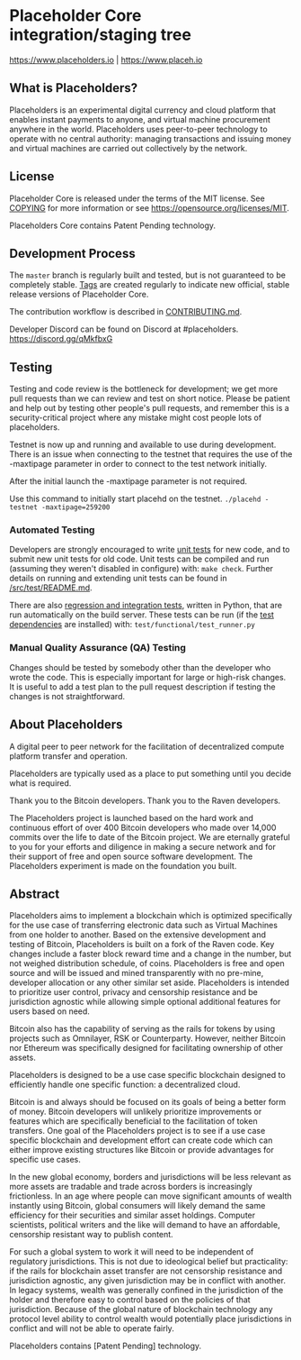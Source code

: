 Placeholder Core integration/staging tree
=====================================

https://www.placeholders.io | https://www.placeh.io
 
What is Placeholders?
----------------

Placeholders is an experimental digital currency and cloud platform that enables instant payments to anyone, and virtual machine procurement anywhere in the world. Placeholders uses peer-to-peer technology to operate with no central authority: managing transactions and issuing money and virtual machines are carried out collectively by the network. 

License
-------

Placeholder Core is released under the terms of the MIT license. See [COPYING](COPYING) for more
information or see https://opensource.org/licenses/MIT.

Placeholders Core contains Patent Pending technology.

Development Process
-------------------

The `master` branch is regularly built and tested, but is not guaranteed to be
completely stable. [Tags](https://github.com/xagau/Placeholders-X16R/tags) are created
regularly to indicate new official, stable release versions of Placeholder Core.

The contribution workflow is described in [CONTRIBUTING.md](CONTRIBUTING.md).

Developer Discord can be found on Discord at #placeholders.
https://discord.gg/qMkfbxG

Testing
-------
Testing and code review is the bottleneck for development; we get more pull
requests than we can review and test on short notice. Please be patient and help out by testing
other people's pull requests, and remember this is a security-critical project where any mistake might cost people
lots of placeholders.

Testnet is now up and running and available to use during development. There is an issue when connecting to the testnet that requires the use of the -maxtipage parameter in order to connect to the test network initially. 

After the initial launch the -maxtipage parameter is not required.

Use this command to initially start placehd on the testnet. <code>./placehd -testnet -maxtipage=259200</code>

### Automated Testing

Developers are strongly encouraged to write [unit tests](src/test/README.md) for new code, and to
submit new unit tests for old code. Unit tests can be compiled and run
(assuming they weren't disabled in configure) with: `make check`. Further details on running
and extending unit tests can be found in [/src/test/README.md](/src/test/README.md).

There are also [regression and integration tests](/test), written
in Python, that are run automatically on the build server.
These tests can be run (if the [test dependencies](/test) are installed) with: `test/functional/test_runner.py`


### Manual Quality Assurance (QA) Testing

Changes should be tested by somebody other than the developer who wrote the
code. This is especially important for large or high-risk changes. It is useful
to add a test plan to the pull request description if testing the changes is
not straightforward.


About Placeholders
----------------
A digital peer to peer network for the facilitation of decentralized compute platform transfer and operation.

Placeholders are typically used as a place to put something until you decide what is required.

Thank you to the Bitcoin developers. 
Thank you to the Raven developers. 

The Placeholders project is launched based on the hard work and continuous effort of over 400 Bitcoin developers who made over 14,000 commits over the life to date of the Bitcoin project. We are eternally grateful to you for your efforts and diligence in making a secure network and for their support of free and open source software development.  The Placeholders experiment is made on the foundation you built.


Abstract
----------------
Placeholders aims to implement a blockchain which is optimized specifically for the use case of transferring electronic data such as Virtual Machines from one holder to another. Based on the extensive development and testing of Bitcoin, Placeholders is built on a fork of the Raven code. Key changes include a faster block reward time and a change in the number, but not weighed distribution schedule, of coins. Placeholders is free and open source and will be issued and mined transparently with no pre-mine, developer allocation or any other similar set aside. Placeholders is intended to prioritize user control, privacy and censorship resistance and be jurisdiction agnostic while allowing simple optional additional features for users based on need.

Bitcoin also has the capability of serving as the rails for tokens by using projects such as Omnilayer, RSK or Counterparty. However, neither Bitcoin nor Ethereum was specifically designed for facilitating ownership of other assets. 

Placeholders is designed to be a use case specific blockchain designed to efficiently handle one specific function: a decentralized cloud.

Bitcoin is and always should be focused on its goals of being a better form of money. Bitcoin developers will unlikely prioritize improvements or features which are specifically beneficial to the facilitation of token transfers.  One goal of the Placeholders project is to see if a use case specific blockchain and development effort can create code which can either improve existing structures like Bitcoin or provide advantages for specific use cases.

In the new global economy, borders and jurisdictions will be less relevant as more assets are tradable and trade across borders is increasingly frictionless. In an age where people can move significant amounts of wealth instantly using Bitcoin, global consumers will likely demand the same efficiency for their securities and similar asset holdings. Computer scientists, political writers and the like will demand to have an affordable, censorship resistant way to publish content.

For such a global system to work it will need to be independent of regulatory jurisdictions.  This is not due to ideological belief but practicality: if the rails for blockchain asset transfer are not censorship resistance and jurisdiction agnostic, any given jurisdiction may be in conflict with another.  In legacy systems, wealth was generally confined in the jurisdiction of the holder and therefore easy to control based on the policies of that jurisdiction. Because of the global nature of blockchain technology any protocol level ability to control wealth would potentially place jurisdictions in conflict and will not be able to operate fairly.  


Placeholders contains [Patent Pending] technology.


